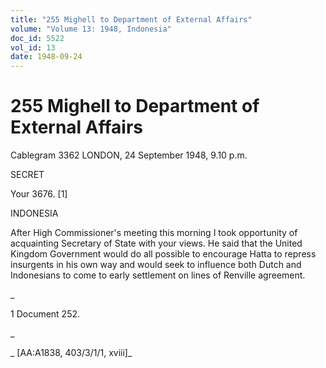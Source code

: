 ```yaml
---
title: "255 Mighell to Department of External Affairs"
volume: "Volume 13: 1948, Indonesia"
doc_id: 5522
vol_id: 13
date: 1948-09-24
---
```


# 255 Mighell to Department of External Affairs

Cablegram 3362 LONDON, 24 September 1948, 9.10 p.m.

SECRET

Your 3676. [1]

INDONESIA

After High Commissioner's meeting this morning I took opportunity of acquainting Secretary of State with your views. He said that the United Kingdom Government would do all possible to encourage Hatta to repress insurgents in his own way and would seek to influence both Dutch and Indonesians to come to early settlement on lines of Renville agreement.

_

1 Document 252.

_

_ [AA:A1838, 403/3/1/1, xviii]_
